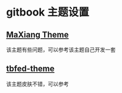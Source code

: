 # gitbook 主题设置

## [MaXiang Theme](https://plugins.gitbook.com/plugin/sellerui)

该主题有些问题，可以参考该主题自己开发一套

## [tbfed-theme](https://plugins.gitbook.com/plugin/tbfed-theme)

该主题皮肤不错，可以参考

